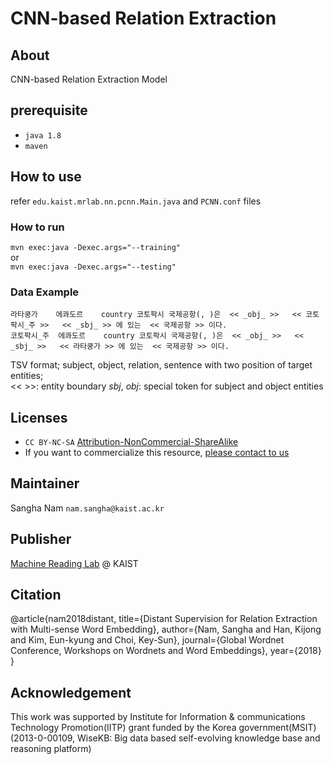 # CNN-based Relation Extraction

## About

CNN-based Relation Extraction Model

## prerequisite
* `java 1.8`
* `maven`
<!-- * Korean word embedding file [download here](https://drive.google.com/file/d/1UwCp0xwfgl9185B_iJ2ZY3W7vSEsqLu0/view?usp=sharing) -->

## How to use
refer `edu.kaist.mrlab.nn.pcnn.Main.java` and `PCNN.conf` files

### How to run
`mvn exec:java -Dexec.args="--training"`
<br>or<br>
`mvn exec:java -Dexec.args="--testing"`

### Data Example
``` 
라타쿵가	에콰도르	country	코토팍시 국제공항(, )은  << _obj_ >>   << 코토팍시_주 >>   << _sbj_ >> 에 있는  << 국제공항 >> 이다.
코토팍시_주	에콰도르	country	코토팍시 국제공항(, )은  << _obj_ >>   << _sbj_ >>   << 라타쿵가 >> 에 있는  << 국제공항 >> 이다. 
```
TSV format; subject, object, relation, sentence with two position of target entities;
<br>
<< >>: entity boundary
_sbj_, _obj_: special token for subject and object entities

## Licenses
* `CC BY-NC-SA` [Attribution-NonCommercial-ShareAlike](https://creativecommons.org/licenses/by-nc-sa/2.0/)
* If you want to commercialize this resource, [please contact to us](http://mrlab.kaist.ac.kr/contact)

## Maintainer
Sangha Nam `nam.sangha@kaist.ac.kr`

## Publisher
[Machine Reading Lab](http://mrlab.kaist.ac.kr/) @ KAIST

## Citation
@article{nam2018distant,
  title={Distant Supervision for Relation Extraction with Multi-sense Word Embedding},
  author={Nam, Sangha and Han, Kijong and Kim, Eun-kyung and Choi, Key-Sun},
  journal={Global Wordnet Conference, Workshops on Wordnets and Word Embeddings},
  year={2018}
}

## Acknowledgement
This work was supported by Institute for Information & communications Technology Promotion(IITP) grant funded by the Korea government(MSIT) (2013-0-00109, WiseKB: Big data based self-evolving knowledge base and reasoning platform)
